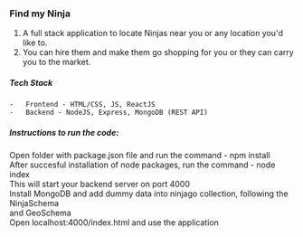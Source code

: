 ### Find my Ninja

1.  A full stack application to locate Ninjas near you or any location you'd like to.
2.  You can hire them and make them go shopping for you or they can carry you to the market.

##### Tech Stack
    -   Frontend - HTML/CSS, JS, ReactJS
    -   Backend - NodeJS, Express, MongoDB (REST API)

##### Instructions to run the code:

Open folder with package.json file and run the command - npm install
<br>
After succesful installation of node packages, run the command - node index
<br>
This will start your backend server on port 4000<br>
Install MongoDB and add dummy data into ninjago collection, following the
NinjaSchema<br> and GeoSchema<br>
Open localhost:4000/index.html and use the application



